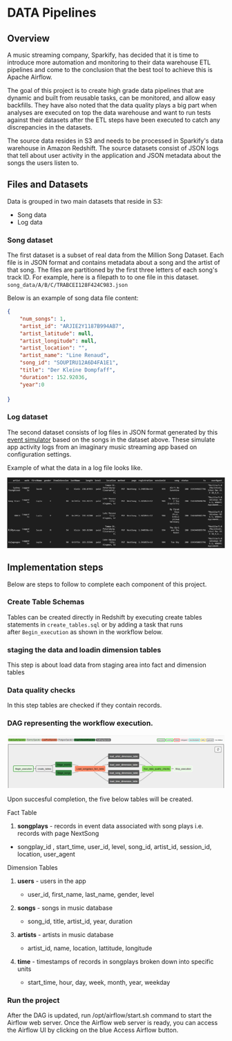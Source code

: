 # DATA Pipelines

## Overview

A music streaming company, Sparkify, has decided that it is time to introduce more automation and monitoring to their data warehouse ETL pipelines and come to the conclusion that the best tool to achieve this is Apache Airflow.  

The goal of this project is  to create high grade data pipelines that are dynamic and built from reusable tasks, can be monitored, and allow easy backfills. They have also noted that the data quality plays a big part when analyses are executed on top the data warehouse and want to run tests against their datasets after the ETL steps have been executed to catch any discrepancies in the datasets.

The source data resides in S3 and needs to be processed in Sparkify's data warehouse in Amazon Redshift. The source datasets consist of JSON logs that tell about user activity in the application and JSON metadata about the songs the users listen to.

## Files and Datasets   

Data is grouped in two main datasets that reside in S3:   

- Song data
- Log data    

### Song dataset

The first dataset is a subset of real data from the Million Song Dataset. Each file is in JSON format and contains metadata about a song and the artist of that song. The files are partitioned by the first three letters of each song's track ID. For example, here is a filepath to to one file in this dataset.   `song_data/A/B/C/TRABCEI128F424C983.json`               
     
Below is an example of song data file content:    
 
``` json
{
    "num_songs": 1, 
    "artist_id": "ARJIE2Y1187B994AB7", 
    "artist_latitude": null, 
    "artist_longitude": null, 
    "artist_location": "",      
    "artist_name": "Line Renaud", 
    "song_id": "SOUPIRU12A6D4FA1E1", 
    "title": "Der Kleine Dompfaff", 
    "duration": 152.92036, 
    "year":0

} 
```    
### Log dataset

The second dataset consists of log files in JSON format generated by this [event simulator](https://github.com/Interana/eventsim) based on the songs in the dataset above. These simulate app activity logs from an imaginary music streaming app based on configuration settings.    

Example of what the data in a log file looks like. 

![Log file dataframe](./log-data.png)      

## Implementation steps    

Below are steps to follow to complete each component of this project.    

### Create Table Schemas  

Tables can be created directly in Redshift by executing create tables statements in `create_tables.sql` or by adding a task that runs   
after `Begin_execution` as shown in the workflow below.    

### staging the data and loadin dimension tables

This step is about load data from staging area into fact and dimension tables


### Data quality checks

In this step tables are checked if they contain records.

### DAG representing the workflow execution.    

![workflow execution](./DAG.PNG)


Upon succesful completion, the five below tables will be created.         


Fact Table
  1. **songplays** - records in event data associated with song plays i.e. records with page NextSong     
   - songplay_id , start_time, user_id, level, song_id, artist_id, session_id, location, user_agent       
   
Dimension Tables
   1. **users** - users in the app
        - user_id, first_name, last_name, gender, level  
        
   2. **songs** - songs in music database
        - song_id, title, artist_id, year, duration
        
   3. **artists** - artists in music database
        - artist_id, name, location, lattitude, longitude
        
   4. **time** - timestamps of records in songplays broken down into specific units
        - start_time, hour, day, week, month, year, weekday      

        
###  Run the project

After the DAG is updated, run /opt/airflow/start.sh command to start the Airflow web server. Once the Airflow web server is ready, you can access the Airflow UI by clicking on the blue Access Airflow button.
